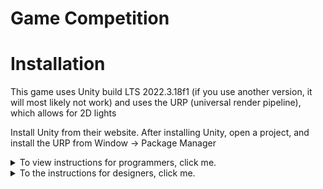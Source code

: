 # Game Competition

# Installation
This game uses Unity build LTS 2022.3.18f1 (if you use another version, it will most likely not work)
and uses the URP (universal render pipeline), which allows for 2D lights

Install Unity from their website.
After installing Unity, open a project, and install the URP from Window -> Package Manager

<details>
  <summary>To view instructions for programmers, click me.</summary>
If you're one of the programmers on this project, make sure have C# installed.
If you're using Visual Studio (strongly recommended if you're just starting out with Unity), modify your build of Visual Studio to inculde Unity IntelliSense. 
If you're using Visual Studio Code and you have C# already installed, just install the Unity extension from the marketplace.

### Programming Naming Conventions
Classes will be named using PascalCase, for example:
```cs
public class DemoClass { }
```

Variables will be named using camelCase, for example:
```cs
private float demoVariable;
```

However, static variables will be named using PascalCalse, for example:
```cs
public static float DemoStaticVariable;
```
</details>

<details>
  <summary>To the instructions for designers, click me.</summary>
  Make sure you have any pixel-art software installed. We'll decide on an art-style and target resolution later.

  ### Uploading Art
  In the Assets folder, open the "Art" folder and upload art into the appropriate sub-folder, if it exists.
</details>
